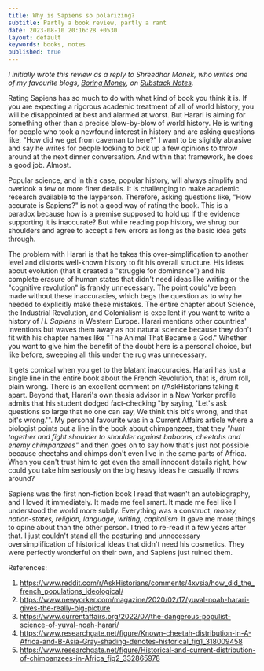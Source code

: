 ```yaml
---
title: Why is Sapiens so polarizing?
subtitle: Partly a book review, partly a rant
date: 2023-08-10 20:16:28 +0530
layout: default
keywords: books, notes
published: true
---
```


_I initially wrote this review as a reply to Shreedhar Manek, who writes one of my favourite blogs, [Boring Money](https://boringmoney.in), on [Substack Notes](https://substack.com/@kyscg/note/c-22127484)._
  
Rating Sapiens has so much to do with what kind of book you think it is. If you are expecting a rigorous academic treatment of all of world history, you will be disappointed at best and alarmed at worst. But Harari is aiming for something other than a precise blow-by-blow of world history. He is writing for people who took a newfound interest in history and are asking questions like, "How did we get from caveman to here?" I want to be slightly abrasive and say he writes for people looking to pick up a few opinions to throw around at the next dinner conversation. And within that framework, he does a good job. Almost.  
  
Popular science, and in this case, popular history, will always simplify and overlook a few or more finer details. It is challenging to make academic research available to the layperson. Therefore, asking questions like, "How accurate is Sapiens?" is not a good way of rating the book. This is a paradox because how is a premise supposed to hold up if the evidence supporting it is inaccurate? But while reading pop history, we shrug our shoulders and agree to accept a few errors as long as the basic idea gets through.  
  
The problem with Harari is that he takes this over-simplification to another level and distorts well-known history to fit his overall structure. His ideas about evolution (that it created a "struggle for dominance") and his complete erasure of human states that didn't need ideas like writing or the "cognitive revolution" is frankly unnecessary. The point could've been made without these inaccuracies, which begs the question as to why he needed to explicitly make these mistakes. The entire chapter about Science, the Industrial Revolution, and Colonialism is excellent if you want to write a history of _H. Sapiens_ in Western Europe. Harari mentions other countries' inventions but waves them away as not natural science because they don't fit with his chapter names like "The Animal That Became a God." Whether you want to give him the benefit of the doubt here is a personal choice, but like before, sweeping all this under the rug was unnecessary.  
  
It gets comical when you get to the blatant inaccuracies. Harari has just a single line in the entire book about the French Revolution, that is, drum roll, plain wrong. There is an excellent comment on r/AskHistorians taking it apart. Beyond that, Harari's own thesis advisor in a New Yorker profile admits that his student dodged fact-checking "by saying, 'Let's ask questions so large that no one can say, We think this bit's wrong, and that bit's wrong.'". My personal favourite was in a Current Affairs article where a biologist points out a line in the book about chimpanzees, that they _"hunt together and fight shoulder to shoulder against baboons, cheetahs and enemy chimpanzees"_ and then goes on to say how that's just not possible because cheetahs and chimps don't even live in the same parts of Africa. When you can't trust him to get even the small innocent details right, how could you take him seriously on the big heavy ideas he casually throws around?  
  
Sapiens was the first non-fiction book I read that wasn't an autobiography, and I loved it immediately. It made me feel smart. It made me feel like I understood the world more subtly. Everything was a construct, _money, nation-states, religion, language, writing, capitalism._ It gave me more things to opine about than the other person. I tried to re-read it a few years after that. I just couldn't stand all the posturing and unnecessary oversimplification of historical ideas that didn't need his cosmetics. They were perfectly wonderful on their own, and Sapiens just ruined them.

References:
1. <https://www.reddit.com/r/AskHistorians/comments/4xvsia/how_did_the_french_populations_ideological/>
2. <https://www.newyorker.com/magazine/2020/02/17/yuval-noah-harari-gives-the-really-big-picture>
3. <https://www.currentaffairs.org/2022/07/the-dangerous-populist-science-of-yuval-noah-harari/>
4. <https://www.researchgate.net/figure/Known-cheetah-distribution-in-A-Africa-and-B-Asia-Gray-shading-denotes-historical_fig1_318009458>
5. <https://www.researchgate.net/figure/Historical-and-current-distribution-of-chimpanzees-in-Africa_fig2_332865978>
